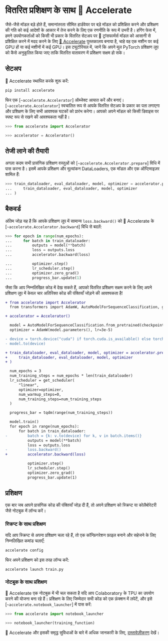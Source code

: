 <!--Copyright 2022 The HuggingFace Team. All rights reserved.

Licensed under the Apache License, Version 2.0 (the "License"); you may not use this file except in compliance with
the License. You may obtain a copy of the License at

http://www.apache.org/licenses/LICENSE-2.0

Unless required by applicable law or agreed to in writing, software distributed under the License is distributed on
an "AS IS" BASIS, WITHOUT WARRANTIES OR CONDITIONS OF ANY KIND, either express or implied. See the License for the
specific language governing permissions and limitations under the License.

⚠️ Note that this file is in Markdown but contain specific syntax for our doc-builder (similar to MDX) that may not be
rendered properly in your Markdown viewer.

-->

# वितरित प्रशिक्षण के साथ 🤗 Accelerate

जैसे-जैसे मॉडल बड़े होते हैं, समानांतरता सीमित हार्डवेयर पर बड़े मॉडल को प्रशिक्षित करने और प्रशिक्षण की गति को कई आदेशों के आकार में तेज करने के लिए एक रणनीति के रूप में उभरी है। हगिंग फेस में, हमने उपयोगकर्ताओं को किसी भी प्रकार के वितरित सेटअप पर 🤗 ट्रांसफार्मर्स मॉडल को आसानी से प्रशिक्षित करने में मदद करने के लिए [🤗 Accelerate](https://huggingface.co/docs/accelerate) पुस्तकालय बनाया है, चाहे वह एक मशीन पर कई GPU हों या कई मशीनों में कई GPU। इस ट्यूटोरियल में, जानें कि अपने मूल PyTorch प्रशिक्षण लूप को कैसे अनुकूलित किया जाए ताकि वितरित वातावरण में प्रशिक्षण सक्षम हो सके।

## सेटअप

🤗 Accelerate स्थापित करके शुरू करें:

```bash
pip install accelerate
```

फिर एक [`~accelerate.Accelerator`] ऑब्जेक्ट आयात करें और बनाएं। [`~accelerate.Accelerator`] स्वचालित रूप से आपके वितरित सेटअप के प्रकार का पता लगाएगा और प्रशिक्षण के लिए सभी आवश्यक घटकों को प्रारंभ करेगा। आपको अपने मॉडल को किसी डिवाइस पर स्पष्ट रूप से रखने की आवश्यकता नहीं है।

```py
>>> from accelerate import Accelerator

>>> accelerator = Accelerator()
```

## तेजी लाने की तैयारी

अगला कदम सभी प्रासंगिक प्रशिक्षण वस्तुओं को [`~accelerate.Accelerator.prepare`] विधि में पास करना है। इसमें आपके प्रशिक्षण और मूल्यांकन DataLoaders, एक मॉडल और एक ऑप्टिमाइज़र शामिल हैं:

```py
>>> train_dataloader, eval_dataloader, model, optimizer = accelerator.prepare(
...     train_dataloader, eval_dataloader, model, optimizer
... )
```

## बैकवर्ड

अंतिम जोड़ यह है कि आपके प्रशिक्षण लूप में सामान्य `loss.backward()` को 🤗 Accelerate के [`~accelerate.Accelerator.backward`] विधि से बदलें:

```py
>>> for epoch in range(num_epochs):
...     for batch in train_dataloader:
...         outputs = model(**batch)
...         loss = outputs.loss
...         accelerator.backward(loss)

...         optimizer.step()
...         lr_scheduler.step()
...         optimizer.zero_grad()
...         progress_bar.update(1)
```

जैसा कि आप निम्नलिखित कोड में देख सकते हैं, आपको वितरित प्रशिक्षण सक्षम करने के लिए अपने प्रशिक्षण लूप में केवल चार अतिरिक्त कोड की पंक्तियाँ जोड़ने की आवश्यकता है!

```diff
+ from accelerate import Accelerator
  from transformers import AdamW, AutoModelForSequenceClassification, get_scheduler

+ accelerator = Accelerator()

  model = AutoModelForSequenceClassification.from_pretrained(checkpoint, num_labels=2)
  optimizer = AdamW(model.parameters(), lr=3e-5)

- device = torch.device("cuda") if torch.cuda.is_available() else torch.device("cpu")
- model.to(device)

+ train_dataloader, eval_dataloader, model, optimizer = accelerator.prepare(
+     train_dataloader, eval_dataloader, model, optimizer
+ )

  num_epochs = 3
  num_training_steps = num_epochs * len(train_dataloader)
  lr_scheduler = get_scheduler(
      "linear",
      optimizer=optimizer,
      num_warmup_steps=0,
      num_training_steps=num_training_steps
  )

  progress_bar = tqdm(range(num_training_steps))

  model.train()
  for epoch in range(num_epochs):
      for batch in train_dataloader:
-         batch = {k: v.to(device) for k, v in batch.items()}
          outputs = model(**batch)
          loss = outputs.loss
-         loss.backward()
+         accelerator.backward(loss)

          optimizer.step()
          lr_scheduler.step()
          optimizer.zero_grad()
          progress_bar.update(1)
```

## प्रशिक्षण

एक बार जब आपने प्रासंगिक कोड की पंक्तियाँ जोड़ दी हैं, तो अपने प्रशिक्षण को स्क्रिप्ट या कोलैबोरेटरी जैसे नोटबुक में लॉन्च करें।

### स्क्रिप्ट के साथ प्रशिक्षण

यदि आप स्क्रिप्ट से अपना प्रशिक्षण चला रहे हैं, तो एक कॉन्फ़िगरेशन फ़ाइल बनाने और सहेजने के लिए निम्नलिखित कमांड चलाएँ:

```bash
accelerate config
```

फिर अपने प्रशिक्षण को इस तरह लॉन्च करें:

```bash
accelerate launch train.py
```

### नोटबुक के साथ प्रशिक्षण

🤗 Accelerate एक नोटबुक में भी चल सकता है यदि आप Colaboratory के TPU का उपयोग करने की योजना बना रहे हैं। प्रशिक्षण के लिए जिम्मेदार सभी कोड को एक फ़ंक्शन में लपेटें, और इसे [`~accelerate.notebook_launcher`] में पास करें:

```py
>>> from accelerate import notebook_launcher

>>> notebook_launcher(training_function)
```

🤗 Accelerate और इसकी समृद्ध सुविधाओं के बारे में अधिक जानकारी के लिए, [दस्तावेज़ीकरण](https://huggingface.co/docs/accelerate) देखें।
